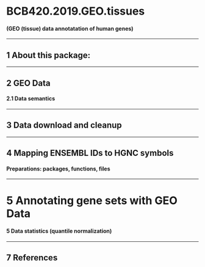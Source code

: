 # BCB420.2019.GEO.tissues
#### (GEO (tissue) data annotatation of human genes)

----

## 1 About this package:

----

## 2 GEO Data

#### 2.1 Data semantics

----

## 3 Data download and cleanup


---- 

## 4 Mapping ENSEMBL IDs to HGNC symbols

#### Preparations: packages, functions, files


---- 

# 5 Annotating gene sets with GEO Data

#### 5 Data statistics (quantile normalization)

----

## 7 References




